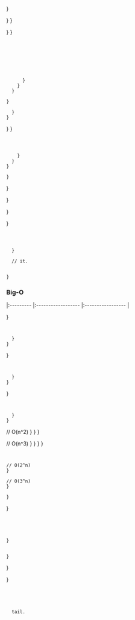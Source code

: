 





  }


  }
}




  }
}
```







      }
    }
  }

}
```




      }
    }

  }
}
```



    }
  }
}
```






    }

  }

}

  }



}
```



  }

  // it.


}
```


### Big-O




|:--------- |:------------------ |:----------------- |




  }
  ```


    }
  }

  ```


  }
  ```


    }
  }
  ```


  }
  ```


    }
  }
  ```


  // O(n^2)
      }
    }
  }
  
  // O(n^3)
        }
      }
    }
  }
  ```


  // O(2^n)
  }

  // O(3^n)
  }
  ```


    }
  }
  ```




}


}
```




  }

}
```




  tail.


  




